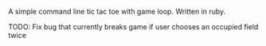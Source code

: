 A simple command line tic tac toe with game loop. Written in ruby.

TODO: Fix bug that currently breaks game if user chooses an occupied field twice 

